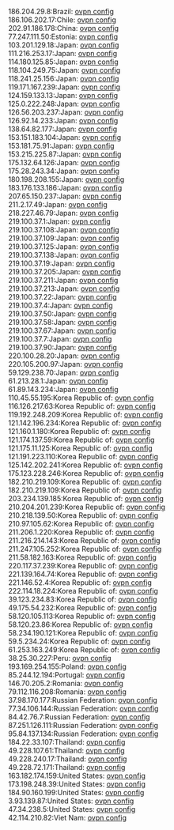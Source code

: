 186.204.29.8:Brazil: [ovpn config](vpn/186_204_29_8.ovpn)  
186.106.202.17:Chile: [ovpn config](vpn/186_106_202_17.ovpn)  
202.91.186.178:China: [ovpn config](vpn/202_91_186_178.ovpn)  
77.247.111.50:Estonia: [ovpn config](vpn/77_247_111_50.ovpn)  
103.201.129.18:Japan: [ovpn config](vpn/103_201_129_18.ovpn)  
111.216.253.17:Japan: [ovpn config](vpn/111_216_253_17.ovpn)  
114.180.125.85:Japan: [ovpn config](vpn/114_180_125_85.ovpn)  
118.104.249.75:Japan: [ovpn config](vpn/118_104_249_75.ovpn)  
118.241.25.156:Japan: [ovpn config](vpn/118_241_25_156.ovpn)  
119.171.167.239:Japan: [ovpn config](vpn/119_171_167_239.ovpn)  
124.159.133.13:Japan: [ovpn config](vpn/124_159_133_13.ovpn)  
125.0.222.248:Japan: [ovpn config](vpn/125_0_222_248.ovpn)  
126.56.203.237:Japan: [ovpn config](vpn/126_56_203_237.ovpn)  
126.92.14.233:Japan: [ovpn config](vpn/126_92_14_233.ovpn)  
138.64.82.177:Japan: [ovpn config](vpn/138_64_82_177.ovpn)  
153.151.183.104:Japan: [ovpn config](vpn/153_151_183_104.ovpn)  
153.181.75.91:Japan: [ovpn config](vpn/153_181_75_91.ovpn)  
153.215.225.87:Japan: [ovpn config](vpn/153_215_225_87.ovpn)  
175.132.64.126:Japan: [ovpn config](vpn/175_132_64_126.ovpn)  
175.28.243.34:Japan: [ovpn config](vpn/175_28_243_34.ovpn)  
180.198.208.155:Japan: [ovpn config](vpn/180_198_208_155.ovpn)  
183.176.133.186:Japan: [ovpn config](vpn/183_176_133_186.ovpn)  
207.65.150.237:Japan: [ovpn config](vpn/207_65_150_237.ovpn)  
211.2.17.49:Japan: [ovpn config](vpn/211_2_17_49.ovpn)  
218.227.46.79:Japan: [ovpn config](vpn/218_227_46_79.ovpn)  
219.100.37.1:Japan: [ovpn config](vpn/219_100_37_1.ovpn)  
219.100.37.108:Japan: [ovpn config](vpn/219_100_37_108.ovpn)  
219.100.37.109:Japan: [ovpn config](vpn/219_100_37_109.ovpn)  
219.100.37.125:Japan: [ovpn config](vpn/219_100_37_125.ovpn)  
219.100.37.138:Japan: [ovpn config](vpn/219_100_37_138.ovpn)  
219.100.37.19:Japan: [ovpn config](vpn/219_100_37_19.ovpn)  
219.100.37.205:Japan: [ovpn config](vpn/219_100_37_205.ovpn)  
219.100.37.211:Japan: [ovpn config](vpn/219_100_37_211.ovpn)  
219.100.37.213:Japan: [ovpn config](vpn/219_100_37_213.ovpn)  
219.100.37.22:Japan: [ovpn config](vpn/219_100_37_22.ovpn)  
219.100.37.4:Japan: [ovpn config](vpn/219_100_37_4.ovpn)  
219.100.37.50:Japan: [ovpn config](vpn/219_100_37_50.ovpn)  
219.100.37.58:Japan: [ovpn config](vpn/219_100_37_58.ovpn)  
219.100.37.67:Japan: [ovpn config](vpn/219_100_37_67.ovpn)  
219.100.37.7:Japan: [ovpn config](vpn/219_100_37_7.ovpn)  
219.100.37.90:Japan: [ovpn config](vpn/219_100_37_90.ovpn)  
220.100.28.20:Japan: [ovpn config](vpn/220_100_28_20.ovpn)  
220.105.200.97:Japan: [ovpn config](vpn/220_105_200_97.ovpn)  
59.129.238.70:Japan: [ovpn config](vpn/59_129_238_70.ovpn)  
61.213.28.1:Japan: [ovpn config](vpn/61_213_28_1.ovpn)  
61.89.143.234:Japan: [ovpn config](vpn/61_89_143_234.ovpn)  
110.45.55.195:Korea Republic of: [ovpn config](vpn/110_45_55_195.ovpn)  
116.126.217.63:Korea Republic of: [ovpn config](vpn/116_126_217_63.ovpn)  
119.192.248.209:Korea Republic of: [ovpn config](vpn/119_192_248_209.ovpn)  
121.142.196.234:Korea Republic of: [ovpn config](vpn/121_142_196_234.ovpn)  
121.160.1.180:Korea Republic of: [ovpn config](vpn/121_160_1_180.ovpn)  
121.174.137.59:Korea Republic of: [ovpn config](vpn/121_174_137_59.ovpn)  
121.175.11.125:Korea Republic of: [ovpn config](vpn/121_175_11_125.ovpn)  
121.191.223.110:Korea Republic of: [ovpn config](vpn/121_191_223_110.ovpn)  
125.142.202.241:Korea Republic of: [ovpn config](vpn/125_142_202_241.ovpn)  
175.123.228.246:Korea Republic of: [ovpn config](vpn/175_123_228_246.ovpn)  
182.210.219.109:Korea Republic of: [ovpn config](vpn/182_210_219_109.ovpn)  
182.210.219.109:Korea Republic of: [ovpn config](vpn/182_210_219_109.ovpn)  
203.234.139.185:Korea Republic of: [ovpn config](vpn/203_234_139_185.ovpn)  
210.204.201.239:Korea Republic of: [ovpn config](vpn/210_204_201_239.ovpn)  
210.218.139.50:Korea Republic of: [ovpn config](vpn/210_218_139_50.ovpn)  
210.97.105.62:Korea Republic of: [ovpn config](vpn/210_97_105_62.ovpn)  
211.206.1.220:Korea Republic of: [ovpn config](vpn/211_206_1_220.ovpn)  
211.216.214.143:Korea Republic of: [ovpn config](vpn/211_216_214_143.ovpn)  
211.247.105.252:Korea Republic of: [ovpn config](vpn/211_247_105_252.ovpn)  
211.58.182.163:Korea Republic of: [ovpn config](vpn/211_58_182_163.ovpn)  
220.117.37.239:Korea Republic of: [ovpn config](vpn/220_117_37_239.ovpn)  
221.139.164.74:Korea Republic of: [ovpn config](vpn/221_139_164_74.ovpn)  
221.146.52.4:Korea Republic of: [ovpn config](vpn/221_146_52_4.ovpn)  
222.114.18.224:Korea Republic of: [ovpn config](vpn/222_114_18_224.ovpn)  
39.123.234.83:Korea Republic of: [ovpn config](vpn/39_123_234_83.ovpn)  
49.175.54.232:Korea Republic of: [ovpn config](vpn/49_175_54_232.ovpn)  
58.120.105.113:Korea Republic of: [ovpn config](vpn/58_120_105_113.ovpn)  
58.120.23.86:Korea Republic of: [ovpn config](vpn/58_120_23_86.ovpn)  
58.234.190.121:Korea Republic of: [ovpn config](vpn/58_234_190_121.ovpn)  
59.5.234.24:Korea Republic of: [ovpn config](vpn/59_5_234_24.ovpn)  
61.253.163.249:Korea Republic of: [ovpn config](vpn/61_253_163_249.ovpn)  
38.25.30.227:Peru: [ovpn config](vpn/38_25_30_227.ovpn)  
193.169.254.155:Poland: [ovpn config](vpn/193_169_254_155.ovpn)  
85.244.12.194:Portugal: [ovpn config](vpn/85_244_12_194.ovpn)  
146.70.205.2:Romania: [ovpn config](vpn/146_70_205_2.ovpn)  
79.112.116.208:Romania: [ovpn config](vpn/79_112_116_208.ovpn)  
37.98.170.177:Russian Federation: [ovpn config](vpn/37_98_170_177.ovpn)  
77.34.106.144:Russian Federation: [ovpn config](vpn/77_34_106_144.ovpn)  
84.42.76.7:Russian Federation: [ovpn config](vpn/84_42_76_7.ovpn)  
87.251.126.111:Russian Federation: [ovpn config](vpn/87_251_126_111.ovpn)  
95.84.137.134:Russian Federation: [ovpn config](vpn/95_84_137_134.ovpn)  
184.22.33.107:Thailand: [ovpn config](vpn/184_22_33_107.ovpn)  
49.228.107.61:Thailand: [ovpn config](vpn/49_228_107_61.ovpn)  
49.228.240.17:Thailand: [ovpn config](vpn/49_228_240_17.ovpn)  
49.228.72.171:Thailand: [ovpn config](vpn/49_228_72_171.ovpn)  
163.182.174.159:United States: [ovpn config](vpn/163_182_174_159.ovpn)  
173.198.248.39:United States: [ovpn config](vpn/173_198_248_39.ovpn)  
184.90.160.199:United States: [ovpn config](vpn/184_90_160_199.ovpn)  
3.93.139.87:United States: [ovpn config](vpn/3_93_139_87.ovpn)  
47.34.238.5:United States: [ovpn config](vpn/47_34_238_5.ovpn)  
42.114.210.82:Viet Nam: [ovpn config](vpn/42_114_210_82.ovpn)  

